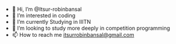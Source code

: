 - 👋 Hi, I’m @Itsur-robinbansal
- 👀 I’m interested in coding
- 🌱 I’m currently Studying in IIITN
- 💞️ I’m looking to study more deeply in competition programming
- 📫 How to reach me itsurrobinbansal@gmail.com

<!---
Itsur-robinbansal/Itsur-robinbansal is a ✨ special ✨ repository because its `README.md` (this file) appears on your GitHub profile.
You can click the Preview link to take a look at your changes.
--->
